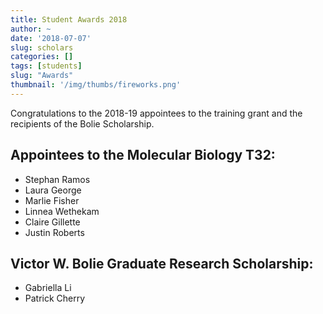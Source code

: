 ```yaml
---
title: Student Awards 2018
author: ~
date: '2018-07-07'
slug: scholars
categories: []
tags: [students]
slug: "Awards"
thumbnail: '/img/thumbs/fireworks.png'
---
```


Congratulations to the 2018-19 appointees to the training grant and the recipients of the Bolie Scholarship.

<!--more-->

## Appointees to the Molecular Biology T32:

- Stephan Ramos
- Laura George
- Marlie Fisher
- Linnea Wethekam
- Claire Gillette
- Justin Roberts

## Victor W. Bolie Graduate Research Scholarship:

- Gabriella Li
- Patrick Cherry

